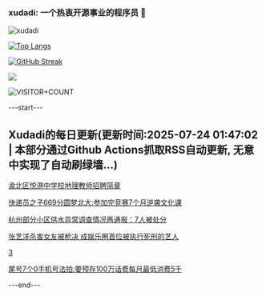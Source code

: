 ### xudadi: 一个热衷开源事业的程序员 👋

![xudadi](https://github-readme-stats-git-masterorgs-github-readme-stats-team.vercel.app/api?username=xudadi)

[![Top Langs](https://github-readme-stats.vercel.app/api/top-langs/?username=xudadi)](https://github.com/anuraghazra/github-readme-stats)

[![GitHub Streak](https://streak-stats.demolab.com?user=xudadi&locale=zh_Hans)](https://git.io/streak-stats)

![](https://raw.githubusercontent.com/xudadi/xudadi/main/assets/github-contribution-grid-snake.svg)

![VISITOR+COUNT](https://komarev.com/ghpvc/?username=xudadi&label=VISITOR+COUNT)


---start---

## Xudadi的每日更新(更新时间:2025-07-24 01:47:02 | 本部分通过Github Actions抓取RSS自动更新, 无意中实现了自动刷绿墙...)

[渝北区悦港中学校地理教师招聘简章](https://www.gongkaoleida.com/article/2528035)

[快递员之子669分圆梦北大:参加完竞赛7个月逆袭文化课](https://m.163.com/news/article/K564L4MI053469LG.html)

[杭州部分小区供水异常调查情况再通报：7人被处分](https://m.163.com/news/article/K55V3GF50534A4SC.html)

[张艺洋杀害女友被枪决 成娱乐圈首位被执行死刑的艺人](https://m.163.com/news/article/K55U304Q053469LG.html)

[3](https://m.163.com/touch/news/sub/domestic)

[尾号7个0手机号法拍:要预存100万话费每月最低消费5千](https://m.163.com/news/article/K55PL10R051492T3.html)

---end---
